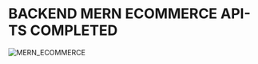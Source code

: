 # BACKEND MERN ECOMMERCE API-TS COMPLETED

![MERN_ECOMMERCE](https://res.cloudinary.com/suberiq/image/upload/v1687178277/WEb_Development_sjynn3.png)
